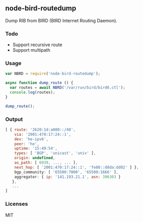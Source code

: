 node-bird-routedump 
---

Dump RIB from BIRD (BIRD Internet Routing Daemon).


### Todo

- Support recursive route
- Support multipath

### Usage

```Javascript
var NBRD = require('node-bird-routedump');

async function dump_route () {
  var routes = await NBRD('/var/run/bird/bird6.ctl');
  console.log(routes);
}

dump_route();
``` 

### Output

```Javascript
[ { route: '2620:1d:a000::/48',
    via: '2001:470:17:24::1',
    dev: 'he-ipv6',
    peer: 'he',
    uptime: '15:49:54',
    types: [ 'BGP', 'unicast', 'univ' ],
    origin: undefined,
    as_path: [ 6939, ..., ... ],
    next_hop: [ '2001:470:17:24::1', 'fe80::d8da:dd02' ] },
    bgp_community: [ '65500:7000', '65500:1666' ],
    aggregator: { ip: '141.193.21.1', asn: 396303 }
   },
   ...
]
```

### Licenses

MIT
